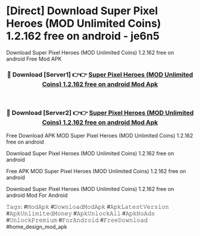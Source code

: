 # [Direct] Download Super Pixel Heroes (MOD Unlimited Coins) 1.2.162 free on android - je6n5
Download Super Pixel Heroes (MOD Unlimited Coins) 1.2.162 free on android Free Mod APK

<div align="center">
<h3>🔴 Download [Server1] 👉👉 <a href="https://apk-comot.site?title=Super_Pixel_Heroes_(MOD_Unlimited_Coins)_1.2.162_free_on_android">Super Pixel Heroes (MOD Unlimited Coins) 1.2.162 free on android Mod Apk</a></h3><br>

<h3>🔴 Download [Server2] 👉👉 <a href="https://apk-comot.site?title=Super_Pixel_Heroes_(MOD_Unlimited_Coins)_1.2.162_free_on_android">Super Pixel Heroes (MOD Unlimited Coins) 1.2.162 free on android Mod Apk</a></h3>
</div>


Free Download APK MOD Super Pixel Heroes (MOD Unlimited Coins) 1.2.162 free on android

Download Super Pixel Heroes (MOD Unlimited Coins) 1.2.162 free on android 

Free APK MOD Super Pixel Heroes (MOD Unlimited Coins) 1.2.162 free on android 

Download Super Pixel Heroes (MOD Unlimited Coins) 1.2.162 free on android Mod For Android

𝚃𝚊𝚐𝚜: #𝙼𝚘𝚍𝙰𝚙𝚔 #𝙳𝚘𝚠𝚗𝚕𝚘𝚊𝚍𝙼𝚘𝚍𝙰𝚙𝚔 #𝙰𝚙𝚔𝙻𝚊𝚝𝚎𝚜𝚝𝚅𝚎𝚛𝚜𝚒𝚘𝚗 #𝙰𝚙𝚔𝚄𝚗𝚕𝚒𝚖𝚒𝚝𝚎𝚍𝙼𝚘𝚗𝚎𝚢 #𝙰𝚙𝚔𝚄𝚗𝚕𝚘𝚌𝚔𝙰𝚕𝚕 #𝙰𝚙𝚔𝙽𝚘𝙰𝚍𝚜 #𝚄𝚗𝚕𝚘𝚌𝚔𝙿𝚛𝚎𝚖𝚒𝚞𝚖 #𝙵𝚘𝚛𝙰𝚗𝚍𝚛𝚘𝚒𝚍 #𝙵𝚛𝚎𝚎𝙳𝚘𝚠𝚗𝚕𝚘𝚊𝚍 #home_design_mod_apk
